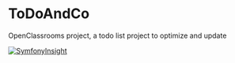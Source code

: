 # ToDoAndCo

OpenClassrooms project, a todo list project to optimize and update

[![SymfonyInsight](https://insight.symfony.com/projects/4a5eef08-5438-4b84-b90d-aea8fffe60cb/big.svg)](https://insight.symfony.com/projects/4a5eef08-5438-4b84-b90d-aea8fffe60cb)
